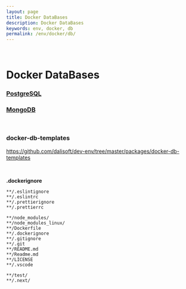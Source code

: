 ```yaml
---
layout: page
title: Docker DataBases
description: Docker DataBases
keywords: env, docker, db
permalink: /env/docker/db/
---
```


<br/>

# Docker DataBases

### [PostgreSQL](/env/docker/db/postgresql/)

### [MongoDB](/env/docker/db/mongodb/)

<br/>

### docker-db-templates

https://github.com/dalisoft/dev-env/tree/master/packages/docker-db-templates

<br/>

**.dockerignore**

```
**/.eslintignore
**/.eslintrc
**/.prettierignore
**/.prettierrc

**/node_modules/
**/node_modules_linux/
**/Dockerfile
**/.dockerignore
**/.gitignore
**/.git
**/README.md
**/Readme.md
**/LICENSE
**/.vscode

**/test/
**/.next/
```
